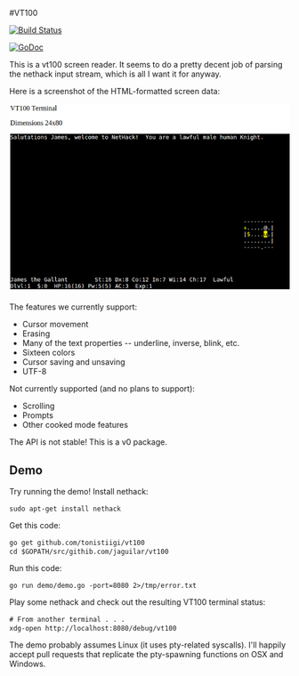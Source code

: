 #VT100

[![Build Status](https://travis-ci.org/jaguilar/vt100.svg?branch=master)](https://travis-ci.org/jaguilar/vt100)

[![GoDoc](https://godoc.org/github.com/tonistiigi/vt100?status.svg)](https://godoc.org/github.com/tonistiigi/vt100)

This is a vt100 screen reader. It seems to do a pretty
decent job of parsing the nethack input stream, which
is all I want it for anyway.

Here is a screenshot of the HTML-formatted screen data:

![](_readme/screencap.png)

The features we currently support:

* Cursor movement
* Erasing
* Many of the text properties -- underline, inverse, blink, etc.
* Sixteen colors
* Cursor saving and unsaving
* UTF-8

Not currently supported (and no plans to support):

* Scrolling
* Prompts
* Other cooked mode features

The API is not stable! This is a v0 package.

## Demo

Try running the demo! Install nethack:

    sudo apt-get install nethack

Get this code:

    go get github.com/tonistiigi/vt100
    cd $GOPATH/src/githib.com/jaguilar/vt100

Run this code:

    go run demo/demo.go -port=8080 2>/tmp/error.txt

Play some nethack and check out the resulting VT100 terminal status:

    # From another terminal . . .
    xdg-open http://localhost:8080/debug/vt100

The demo probably assumes Linux (it uses pty-related syscalls). I'll happily
accept pull requests that replicate the pty-spawning functions on OSX and 
Windows.